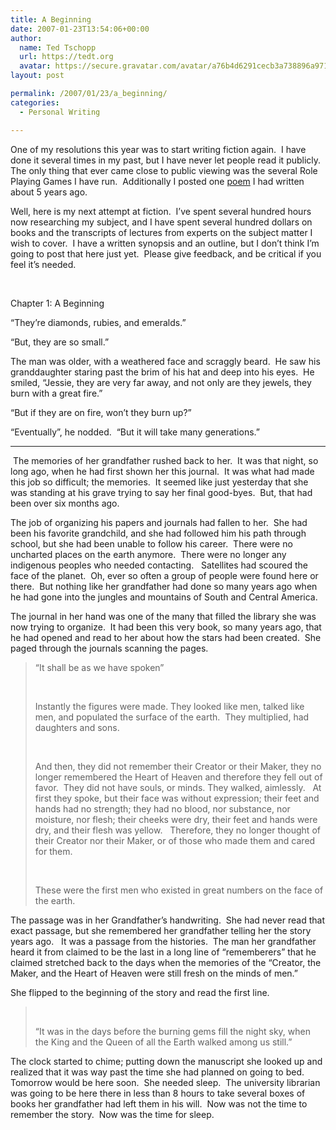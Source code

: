 ```yaml
---
title: A Beginning
date: 2007-01-23T13:54:06+00:00
author:
  name: Ted Tschopp
  url: https://tedt.org
  avatar: https://secure.gravatar.com/avatar/a76b4d6291cecb3a738896a971bfb903?s=512&d=mp&r=g
layout: post

permalink: /2007/01/23/a_beginning/
categories:
  - Personal Writing

---
```

One of my resolutions this year was to start writing fiction again.&nbsp; I have done it several times in my past, but I have never let people read it publicly.&nbsp; The only thing that ever came close to public viewing was the several Role Playing Games I have run.&nbsp; Additionally I posted one [poem](http://www.tschopp.net/ted/2006/01/the_path_west.html)&nbsp;I had written about 5 years ago.

Well, here is my next attempt at fiction.&nbsp; I&rsquo;ve spent several hundred hours now researching my subject, and I have spent several hundred dollars on books and the transcripts of lectures from experts on the subject matter I wish to cover.&nbsp;&nbsp;I have a written synopsis and an outline, but I don&rsquo;t think I&rsquo;m going to post that here just yet.&nbsp; Please give feedback, and be critical if you feel it&rsquo;s needed.

&nbsp;

Chapter 1: A Beginning

&ldquo;They&rsquo;re diamonds, rubies, and emeralds.&rdquo;

&ldquo;But, they are so small.&rdquo;

The man was older, with a weathered face and scraggly beard.&nbsp; He saw his granddaughter staring past the brim of his hat and deep into his eyes.&nbsp; He smiled, &ldquo;Jessie, they are very far away, and not only are they jewels, they burn with a great fire.&rdquo;

&ldquo;But if they are on fire, won&rsquo;t they burn up?&rdquo;

&ldquo;Eventually&rdquo;, he nodded.&nbsp; &ldquo;But it will take many generations.&rdquo;

* * *

&nbsp;The memories of her grandfather rushed back to her.&nbsp; It was that night, so long ago, when he had first shown her this journal.&nbsp; It was what had made this job so difficult; the memories.&nbsp; It seemed like just yesterday that she was standing at his grave trying to say her final good-byes.&nbsp; But, that had been over six months ago.

The job of organizing his papers and journals had fallen to her.&nbsp; She had been his favorite grandchild, and she had followed him his path through school, but she had been unable to follow his career.&nbsp; There were no uncharted places on the earth anymore.&nbsp; There were no longer any indigenous peoples who needed contacting.&nbsp;&nbsp; Satellites had scoured the face of the planet.&nbsp; Oh, ever so often a group of people were found here or there.&nbsp; But nothing like her grandfather had done so many years ago when he had gone into the jungles and mountains of South and Central America.

The journal in her hand was one of the many that filled the library she was now trying to organize.&nbsp; It had been this very book, so many years ago, that he had opened and read to her about how the stars had been created.&nbsp; She paged through the journals scanning the pages.

<blockquote style="margin-right:0;">
  <p>
    &#8220;It shall be as we have spoken&rdquo;
  </P>
  
  <br /> 
  
  <P>
    Instantly the figures were made. They looked like men, talked like men, and populated the surface of the earth.&nbsp; They multiplied, had daughters and sons.&nbsp;
  </P>
  
  <br /> 
  
  <P>
    And then, they did not remember their Creator or their Maker, they no longer remembered the Heart of Heaven and therefore they fell out of favor.&nbsp; They did not have souls, or minds. They walked, aimlessly.&nbsp;&nbsp; At first they spoke, but their face was without expression; their feet and hands had no strength; they had no blood, nor substance, nor moisture, nor flesh; their cheeks were dry, their feet and hands were dry, and their flesh was yellow.&nbsp;&nbsp; Therefore, they no longer thought of their Creator nor their Maker, or of those who made them and cared for them.
  </P>
  
  <br /> 
  
  <P>
    These were the first men who existed in great numbers on the face of the earth.
  </P>
</BLOCKQUOTE>


  


The passage was in her Grandfather&rsquo;s handwriting.&nbsp; She had never read that exact passage, but she remembered her grandfather telling her the story years ago.&nbsp;&nbsp; It was a passage from the histories.&nbsp; The man her grandfather heard it from claimed to be the last in a long line of &ldquo;rememberers&rdquo; that he claimed stretched back to the days when the memories of the &ldquo;Creator, the Maker, and the Heart of Heaven were still fresh on the minds of men.&rdquo;


  


She flipped to the beginning of the story and read the first line.


  


<BLOCKQUOTE style="margin-right:0;">
  <br /> 
  
  <P>
    &ldquo;It was in the days before the burning gems fill the night sky, when the King and the Queen of all the Earth walked among us still.&rdquo;
  </P>
</BLOCKQUOTE>


  


The clock started to chime; putting down the manuscript she looked up and realized that it was way past the time she had planned on going to bed.&nbsp;&nbsp; Tomorrow would be here soon.&nbsp; She needed sleep.&nbsp; The university librarian was going to be here there in less than 8 hours to take several boxes of books her grandfather had left them in his will.&nbsp; Now was not the time to remember the story.&nbsp; Now was the time for sleep.  
</p>